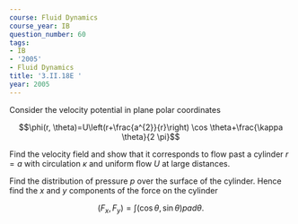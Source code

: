 ```yaml
---
course: Fluid Dynamics
course_year: IB
question_number: 60
tags:
- IB
- '2005'
- Fluid Dynamics
title: '3.II.18E '
year: 2005
---
```



Consider the velocity potential in plane polar coordinates

$$\phi(r, \theta)=U\left(r+\frac{a^{2}}{r}\right) \cos \theta+\frac{\kappa \theta}{2 \pi}$$

Find the velocity field and show that it corresponds to flow past a cylinder $r=a$ with circulation $\kappa$ and uniform flow $U$ at large distances.

Find the distribution of pressure $p$ over the surface of the cylinder. Hence find the $x$ and $y$ components of the force on the cylinder

$$\left(F_{x}, F_{y}\right)=\int(\cos \theta, \sin \theta) p a d \theta .$$